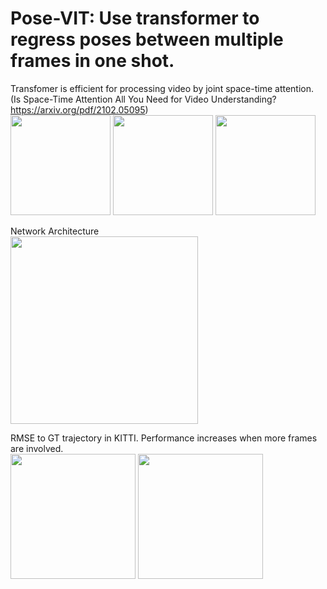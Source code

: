 # Pose-VIT: Use transformer to regress poses between multiple frames in one shot.

Transfomer is efficient for processing video by joint space-time attention. (Is Space-Time Attention All You Need for Video Understanding?
https://arxiv.org/pdf/2102.05095)  
<img src="https://github.com/LeungTsang/pose_vit/raw/master/fig/pic1.png" width="160px">
<img src="https://github.com/LeungTsang/pose_vit/raw/master/fig/pic2.png" width="160px">
<img src="https://github.com/LeungTsang/pose_vit/raw/master/fig/pic3.png" width="160px">

Network Architecture  
<img src="https://github.com/LeungTsang/pose_vit/raw/master/fig/Architecture_pose_vit.png" width="300px">  

RMSE to GT trajectory in KITTI. Performance increases when more frames are involved.  
<img src="https://github.com/LeungTsang/pose_vit/raw/master/fig/rmse9.png" width="200px">
<img src="https://github.com/LeungTsang/pose_vit/raw/master/fig/rmse10.png" width="200px">

